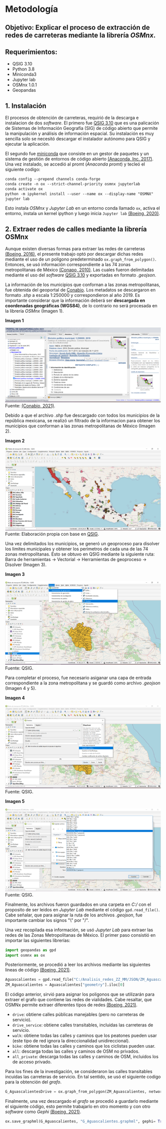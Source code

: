 # Metodología

## Objetivo: Explicar el proceso de extracción de redes de carreteras mediante la librería *OSMnx*. 
## Requerimientos:

- QSIG 3.10
- Python 3.8 
- Miniconda3
- Jupyter lab
- OSMnx 1.0.1 
- Geopandas 

## 1. Instalación

El procesos de obtención de carreteras, requirió de la descarga e instalacion de dos *software*. El primero fue [QSIG 3.10](https://qgis.org/es/site/forusers/download.html) que es una palicación de Sistemas de Información Geografía (SIG) de código abierto que permite la manipulación y análisis de información espacial. Su instalación es muy sencilla solo se necesitó descargar el instalador autónomo para QSIG y ejecutar la aplicación.  

El segundo fue [miniconda](https://docs.conda.io/en/latest/miniconda.html) que consiste en un gestor de paquetes y un sistema de gestión de entornos de código abierto [(Anaconda, Inc. 2017)](https://docs.conda.io/projects/conda/en/latest/). Una vez instalado, se accedió al promt (*Anaconda promt*) y tecleó el siguiente codigo:

~~~
conda config --prepend channels conda-forge
conda create -n ox --strict-channel-priority osmnx jupyterlab
conda activate ox
python -m ipykernel install --user --name ox --display-name "OSMNX"
jupyter lab
~~~

Esto instala *OSMnx* y *Jupyter Lab* en un entorno conda llamado `ox`, activa el entorno, instala un kernel ipython y luego inicia `Jupyter lab`
[(Boeing, 2020)](https://stackoverflow.com/questions/59603695/osmnx-wont-open-in-juypter-notebook/62180703#62180703).

## 2. Extraer redes de calles mediante la librería OSMnx

Aunque existen diversas formas para extraer las redes de carreteras [(Boeing, 2016)](https://geoffboeing.com/2016/11/osmnx-python-street-networks/), el presente trabajo optó por descargar dichas redes mediante el uso de un poligono predeterminado `ox.graph_from_polygon()`. Entonces, se usó información correspondiente a las 74 zonas metropolitanas de México [(Conapo, 2010)](https://www.gob.mx/conapo/documentos/delimitacion-de-las-zonas-metropolitanas-de-mexico-2015). Las cuales fueron delimitadas mediante el uso del *software* [QSIG 3.10](https://qgis.org/es/site/forusers/download.html) y exportadas en formato *.geojson*. 

La información de los municipios que confornan a las zonas metropolitanas, fue obtenida del geoportal de [Conabio](http://www.conabio.gob.mx/informacion/gis/). Los metadatos se descargaron en formato *.shp*  a escala 1:250000 y correspondieron al año 2019. Es importante considerar que la información deberá ser **descargada en coordenadas geográficas (WGS84)**, de lo contrario no será procesada en la librería *OSMnx* (Imagen 1).  

**Imagen 1**  

<img src="https://github.com/omirandag/OSMnx_extract_rails/blob/main/Imagenes/CONABIO.png"> Fuente: [(Conabio, 2021)](http://www.conabio.gob.mx/informacion/gis/).

Debido a que el archivo *.shp* fue descargado con todos los municipios de la república mexicana, se realizó un filtrado de la informacion para obtener los municipios que conforman a las zonas metropolitanas de México (Imagen 2). 

 **Imagen 2**

<img src = "https://github.com/omirandag/OSMnx_extract_rails/blob/main/Imagenes/ZZMM.png"> Fuente: Elaboración propia con base en [QSIG](https://qgis.org/es/site/forusers/download.html).

Una vez delimitados los municipios, se generó un geoproceso para disolver los limites municipales y obtener los perimetros de cada una de las 74 zonas metropolitanas. Esto se obtuvo en QSIG mediante la siguiente ruta: Barra de herramientas -> Vectorial -> Herramientas de geoproceso -> Disolver (Imagen 3).

**Imagen 3**

<img src = "https://github.com/omirandag/OSMnx_extract_rails/blob/main/Imagenes/DISOLVER.png"> Fuente: QSIG.

Para completar el proceso, fue necesario asiganar una capa de entrada correspondiente a la zona metropolitana y se guardó como archivo *.geojson* (Imagen 4 y 5). 

**Imagen 4**

<img src = "https://github.com/omirandag/OSMnx_extract_rails/blob/main/Imagenes/DISOLVER2.png"> Fuente: QSIG.

**Imagen 5**

<img src = "https://github.com/omirandag/OSMnx_extract_rails/blob/main/Imagenes/GEOJSON.png"> Fuente: QSIG.

Finalmente, los archivos fueron guardados en una carpeta en *C:/* con el proposito de ser leidos en *Jupyter Lab* mediante el código `gpd.read_file()`. Cabe señalar, que para asignar la ruta de los archivos *.geojson*, fue importante cambiar los signos "\\" por "/". 

Una vez recopilada esa información, se usó *Jupyter Lab* para extraer las redes de las Zonas Metropolitanas de México. El primer paso consistió en importar las siguientes librerías: 

``` python 
import geopandas as gpd
import osmnx as ox
```

Posteriormente, se procedió a leer los archivos mediante las siguientes lineas de código [(Boeing, 2021)](https://github.com/gboeing/osmnx-examples/blob/main/notebooks/01-overview-osmnx.ipynb). 

``` python 
Aguascalientes = gpd.read_file("C:/Analisis_redes_ZZ_MM/JSON/ZM_Aguascalientes.geojson")
ZM_Aguascalientes = Aguascalientes["geometry"].iloc[0] 
```

El código anterior, sirvió para asignar los poligonos que se utilizarán para extraer el grafo que contiene las redes de vialidades. Cabe resaltar, que OSMNx permite extraer diferentes tipos de redes [(Boeing, 2021)](https://github.com/gboeing/osmnx-examples/blob/main/notebooks/03-graph-place-queries.ipynb).

- `drive`: obtiene calles públicas manejables (pero no carreteras de servicio).
- `drive_service`: obtiene calles transitables, incluidas las carreteras de servicio.
- `walk`: obtiene todas las calles y caminos que los peatones pueden usar (este tipo de red ignora la direccionalidad unidireccional).
- `bike`: obtiene todas las calles y caminos que los ciclistas pueden usar.
- `all`: descarga todas las calles y caminos de OSM no privados.
- `all_private`: descarga todas las calles y caminos de OSM, incluidos los de acceso privado.

Para los fines de la investigación, se consideraron las calles transitables incuidas las carreteras de servicio. En tal sentido, se usó el siguiente codigo para la obtención del *grafo*.

``` python 
G_AguascalientesDrive = ox.graph_from_polygon(ZM_Aguascalientes, network_type= "drive_service")
```
Finalmente, una vez descargado el *grafo* se procedió a guardarlo mediante el siguiente código, esto permite trabajarlo en otro momento y con otro *software* como *Gephi* [(Boeing, 2021)](https://github.com/gboeing/osmnx-examples/blob/main/notebooks/05-save-load-networks.ipynb).

``` python 
ox.save_graphml(G_Aguascalientes, "G_Aguascalientes.graphml", gephi= True)
```


